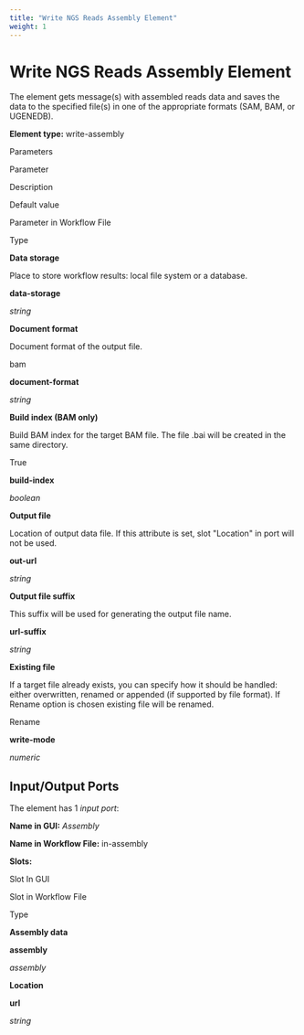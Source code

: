 ```yaml
---
title: "Write NGS Reads Assembly Element"
weight: 1
---
```



# Write NGS Reads Assembly Element

The element gets message(s) with assembled reads data and saves the data to the specified file(s) in one of the appropriate formats (SAM, BAM, or UGENEDB).

**Element type:** write-assembly

Parameters



Parameter

Description

Default value

Parameter in Workflow File

Type

**Data storage**

Place to store workflow results: local file system or a database.



**data-storage**

_string_

**Document format**

Document format of the output file.

bam

**document-format**

_string_

**Build index (BAM only)**

Build BAM index for the target BAM file. The file .bai will be created in the same directory.

True

**build-index**

_boolean_

**Output file**

Location of output data file. If this attribute is set, slot "Location" in port will not be used.



**out-url**

_string_

**Output file suffix**

This suffix will be used for generating the output file name.



**url-suffix**

_string_

**Existing file**

If a target file already exists, you can specify how it should be handled: either overwritten, renamed or appended (if supported by file format). If Rename option is chosen existing file will be renamed.

Rename

**write-mode**

_numeric_



Input/Output Ports
------------------

The element has 1 _input port_:

**Name in GUI:** _Assembly_

**Name in Workflow File:** in-assembly

**Slots:**

Slot In GUI

Slot in Workflow File

Type

**Assembly data**

**assembly**

_assembly_

**Location**

**url**

_string_
